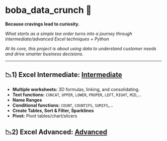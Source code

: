 # boba_data_crunch 🧋

**Because cravings lead to curiosity.**

_What starts as a simple tea order turns into a journey through intermediate/advanced Excel techniques + Python_ 

_At its core, this project is about using data to understand customer needs and drive smarter business decisions._

---

## 📉1) Excel Intermediate: [Intermediate ]()
- **Multiple worksheets:** 3D formulas, linking, and consolidating.
- **Text functions:** ```CONCAT```, ```UPPER```, ```LOWER```, ```PROPER```, ```LEFT```, ```RIGHT```, ```MID```,...
- **Name Ranges**
- **Conditional functions:** ```COUNT```, ```COUNTIFS```, ```SUMIFS```,...
- **Create Tables, Sort & Filter, Sparklines**
- **Pivot:** Pivot tables/chart/slicers

## 📉2) Excel Advanced: [Advanced]()
